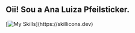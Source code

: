 ## Oii! Sou a Ana Luiza Pfeilsticker.

[![My Skills](https://skillicons.dev/icons?i=react,vue,ts,html,css,mysql,c,nodejs,py,)](https://skillicons.dev)
  

